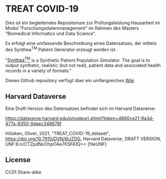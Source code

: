 # TREAT COVID-19

Dies ist ein begleitendes Repositorium zur Prüfungsleistung Hausarbeit im Modul "Forschungsdatenmanagement" im Rahmen des Masters "Biomedical Informatics und Data Science".

Es erfolgt eine umfassende Beschreibung eines Datensatzes, der mittels des Synthea<sup>TM</sup> Patient Generator erzeugt worden ist.

"[Synthea<sup>TM</sup>](https://github.com/synthetichealth/synthea) is a Synthetic Patient Population Simulator. The goal is to output synthetic, realistic (but not real), patient data and associated health records in a variety of formats."

Dieses Github repository verfügt über ein umfangreiches [Wiki](https://github.com/synthetichealth/synthea/wiki)

## Harvard Dataverse
Eine Draft-Version des Datensatzes befindet sich im Harvard Dataverse:

https://dataverse.harvard.edu/privateurl.xhtml?token=4860ce21-9a3d-477a-8350-9daec348678f

Hölsken, Oliver, 2021, "TREAT_COVID-19_dataset", https://doi.org/10.7910/DVN/6IJZDG, Harvard Dataverse, DRAFT VERSION, UNF:6:n/CTZpdNoOhpOAe7KSFA1Q== [fileUNF] 

## License
CC01 Share-alike
